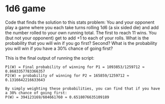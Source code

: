 # 1d6 game
Code that finds the solution to this stats problem:
You and your opponent play a game where you each take turns rolling 1d6 (a six sided die) and add the number rolled to your own running total. The first to reach 11 wins. You (but not your opponent) get to add +1 to each of your rolls. What is the probability that you will win if you go first? Second? What is the probability you will win if you have a 30% chance of going first?

This is the final output of running the script:
```
P1(W) = Final probability of winning for P1 = 1093853/1259712 ≈ 0.8683357783366357
P2(W) = probability of winning for P2 = 165859/1259712 ≈ 0.1316642216633643

By simply weighting these probabilities, you can find that if you have a 30% chance of going first:
P(W) = 394123169/604661760 ≈ 0.6518076635109189
```
